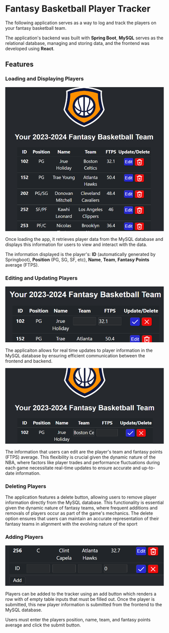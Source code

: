 # Fantasy Basketball Player Tracker

The following application serves as a way to log and track the players on your fantasy basketball team.

The application's backend was built with **Spring Boot**, **MySQL** serves as the relational database, managing and storing data, and the frontend was developed using **React**.

## Features

### Loading and Displaying Players

![Alt text](/Images/1.png?raw=true "Load Players")

Once loading the app, it retrieves player data from the MySQL database and displays this information for users to view and interact with the data. 

The information displayed is the player's: **ID** (automatically generated by Springboot), **Position** (PG, SG, SF, etc), **Name**, **Team**, **Fantasy Points** average (FTPS).

### Editing and Updating Players 

![Alt text](/Images/2.png?raw=true "Update Players")

The applicaiton allows for real time updates to player information in the MySQL database by ensuring efficient communication between the frontend and backend.

![Alt text](/Images/3.png?raw=true "Update Players")

The information that users can edit are the player's team and fantasy points (FTPS) average. 
This flexibility is crucial given the dynamic nature of the NBA, where factors like player trades and performance fluctuations during each game necessitate real-time updates to ensure accurate and up-to-date information.

### Deleting Players

The application features a delete button, allowing users to remove player information directly from the MySQL database. This functionality is essential given the dynamic nature of fantasy teams, where frequent additions and removals of players occur as part of the game's mechanics. The delete option ensures that users can maintain an accurate representation of their fantasy teams in alignment with the evolving nature of the sport

### Adding Players

![Alt text](/Images/4.png?raw=true "Add Players")

Players can be added to the tracker using an add button which renders a row with of empty table inputs that must be filled out. Once the player is submitted, this new player information is submitted from the frontend to the MySQL database.

Users must enter the players position, name, team, and fantasy points average and click the submit button. 
